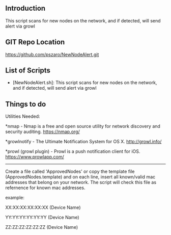                    
Introduction
-----------------
This script scans for new nodes on the network, and if detected, will send alert via growl
                   
GIT Repo Location
-----------------
https://github.com/pszaro/NewNodeAlert.git
                   
List of Scripts
-----------------

  - [NewNodeAlert.sh]:
   This script scans for new nodes on the network, and if detected, will send alert via growl
                   
Things to do
-----------------

Utilities Needed: 

*nmap - Nmap is a free and open source utility for network discovery and security auditing. https://nmap.org/ 

*growlnotify - The Ultimate Notification System for OS X. http://growl.info/ 

*prowl (growl plugin) - Prowl is a push notification client for iOS. https://www.prowlapp.com/ 


- - - - - -

Create a file called 'ApprovedNodes' or copy the template file (ApprovedNodes.template) and on each line, insert all known/valid mac addresses that belong on your network. The script will check this file as refernence for known mac addresses.

 example: 

 XX:XX:XX:XX:XX:XX (Device Name) 

 YY:YY:YY:YY:YY:YY (Device Name) 

 ZZ:ZZ:ZZ:ZZ:ZZ:ZZ (Device Name) 



